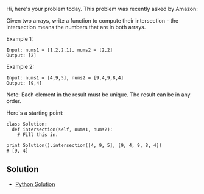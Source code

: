 Hi, here's your problem today. This problem was recently asked by Amazon:

Given two arrays, write a function to compute their intersection - the intersection means the numbers that are in both arrays.

Example 1:
```
Input: nums1 = [1,2,2,1], nums2 = [2,2]
Output: [2]
```
Example 2:
```
Input: nums1 = [4,9,5], nums2 = [9,4,9,8,4]
Output: [9,4]
```
Note:
Each element in the result must be unique.
The result can be in any order.

Here's a starting point:
```
class Solution:
  def intersection(self, nums1, nums2):
    # Fill this in.

print Solution().intersection([4, 9, 5], [9, 4, 9, 8, 4])
# [9, 4]
```

## Solution

- [Python Solution](./Solution.py)